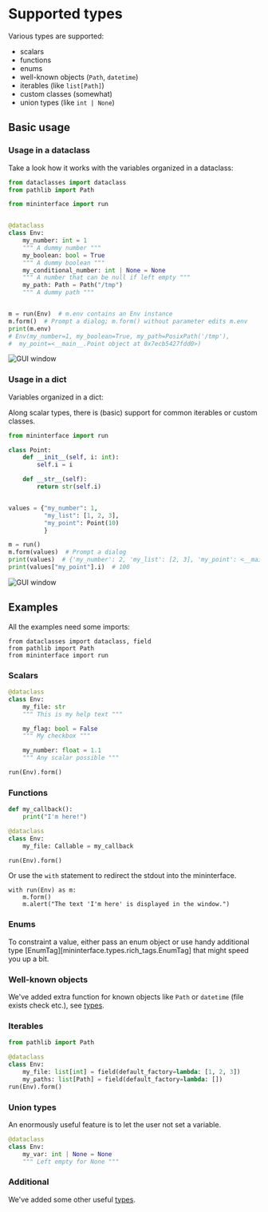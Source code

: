 # Supported types

Various types are supported:

* scalars
* functions
* enums
* well-known objects (`Path`, `datetime`)
* iterables (like `list[Path]`)
* custom classes (somewhat)
* union types (like `int | None`)

## Basic usage

### Usage in a dataclass

Take a look how it works with the variables organized in a dataclass:

```python
from dataclasses import dataclass
from pathlib import Path

from mininterface import run


@dataclass
class Env:
    my_number: int = 1
    """ A dummy number """
    my_boolean: bool = True
    """ A dummy boolean """
    my_conditional_number: int | None = None
    """ A number that can be null if left empty """
    my_path: Path = Path("/tmp")
    """ A dummy path """


m = run(Env)  # m.env contains an Env instance
m.form()  # Prompt a dialog; m.form() without parameter edits m.env
print(m.env)
# Env(my_number=1, my_boolean=True, my_path=PosixPath('/tmp'),
#  my_point=<__main__.Point object at 0x7ecb5427fdd0>)
```

![GUI window](asset/supported_types_1.avif "A prompted dialog")


### Usage in a dict

Variables organized in a dict:

Along scalar types, there is (basic) support for common iterables or custom classes.

```python
from mininterface import run

class Point:
    def __init__(self, i: int):
        self.i = i

    def __str__(self):
        return str(self.i)


values = {"my_number": 1,
          "my_list": [1, 2, 3],
          "my_point": Point(10)
          }

m = run()
m.form(values)  # Prompt a dialog
print(values)  # {'my_number': 2, 'my_list': [2, 3], 'my_point': <__main__.Point object...>}
print(values["my_point"].i)  # 100
```

![GUI window](asset/supported_types_2.avif "A prompted dialog after editation")

## Examples

All the examples need some imports:

```
from dataclasses import dataclass, field
from pathlib import Path
from mininterface import run
```

### Scalars
```python
@dataclass
class Env:
    my_file: str
    """ This is my help text """

    my_flag: bool = False
    """ My checkbox """

    my_number: float = 1.1
    """ Any scalar possible """

run(Env).form()
```

### Functions

```python
def my_callback():
    print("I'm here!")

@dataclass
class Env:
    my_file: Callable = my_callback

run(Env).form()
```

Or use the `with` statement to redirect the stdout into the mininterface.

```
with run(Env) as m:
    m.form()
    m.alert("The text 'I'm here' is displayed in the window.")
```

### Enums

To constraint a value, either pass an enum object or use handy additional type [EnumTag][mininterface.types.rich_tags.EnumTag] that might speed you up a bit.

### Well-known objects

We've added extra function for known objects like `Path` or `datetime` (file exists check etc.), see [types](Types.md).

### Iterables

```python
from pathlib import Path

@dataclass
class Env:
    my_file: list[int] = field(default_factory=lambda: [1, 2, 3])
    my_paths: list[Path] = field(default_factory=lambda: [])
run(Env).form()
```
### Union types

An enormously useful feature is to let the user not set a variable.

```python
@dataclass
class Env:
    my_var: int | None = None
    """ Left empty for None """
```

### Additional

We've added some other useful [types](Types.md).
